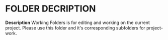 # FOLDER DECRIPTION

**Description**
Working Folders is for editing and working on the current project.
Please use this folder and it's corresponding subfolders for project-work.